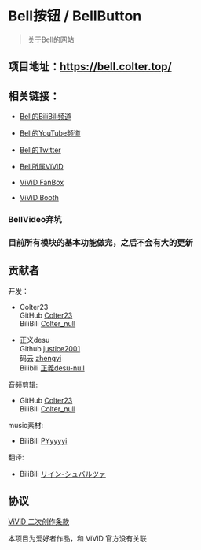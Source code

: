 # Bell按钮 / BellButton

>关于Bell的网站

## 项目地址：https://bell.colter.top/

## 相关链接：

- [Bell的BiliBili频道](https://space.bilibili.com/487550002)
- [Bell的YouTube频道](https://www.youtube.com/channel/UCflNPJUJ4VQh1hGDNK7bsFg)
- [Bell的Twitter](https://twitter.com/bell_nekonogi)

- [Bell所属ViViD](https://vividnia.com/)
- [ViViD FanBox](https://vividnia.fanbox.cc/)
- [ViViD Booth](https://vividnia.booth.pm/)

### BellVideo弃坑
### 目前所有模块的基本功能做完，之后不会有大的更新

## 贡献者
开发：

- Colter23  
  GitHub [Colter23](https://github.com/Colter23)  
  BiliBili [Colter_null](https://space.bilibili.com/32868931)

- 正义desu    
  Github [justice2001](https://github.com/justice2001)  
  码云 [zhengyi](https://gitee.com/zhengyi59)  
  Bilibili [正義desu-null](https://space.bilibili.com/30734570)
  

音频剪辑:
- GitHub [Colter23](https://github.com/Colter23)  
  BiliBili [Colter_null](https://space.bilibili.com/32868931)
  
music素材:
- BiliBili [PYyyyyi](https://space.bilibili.com/38288685)

翻译:
-  BiliBili [リイン-シュバルツァ](https://space.bilibili.com/396322336)
  
## 协议
[ViViD 二次创作条款](https://vividnia.com/guidelines/)

本项目为爱好者作品，和 ViViD 官方没有关联




